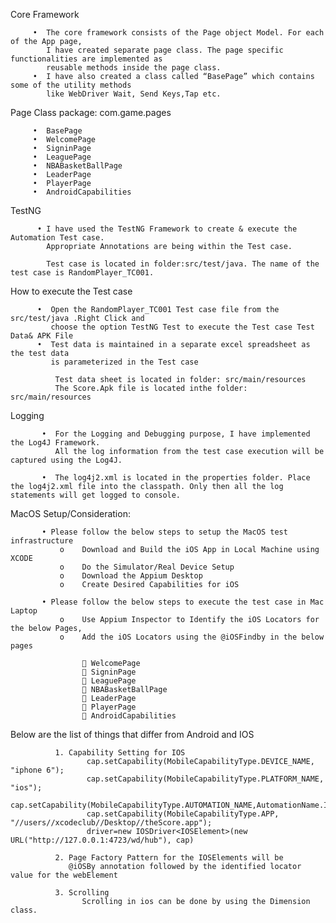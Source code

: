 Core Framework

         •	The core framework consists of the Page object Model. For each of the App page,
            I have created separate page class. The page specific functionalities are implemented as
            reusable methods inside the page class.
         •	I have also created a class called “BasePage” which contains some of the utility methods 
            like WebDriver Wait, Send Keys,Tap etc.
Page Class package: com.game.pages	
        
         •	BasePage
         •	WelcomePage
         •	SigninPage
         •	LeaguePage
         •	NBABasketBallPage
         •	LeaderPage
         •	PlayerPage
         •	AndroidCapabilities

TestNG	

          •	I have used the TestNG Framework to create & execute the Automation Test case. 
            Appropriate Annotations are being within the Test case.
	
            Test case is located in folder:src/test/java. The name of the test case is RandomPlayer_TC001. 
            
How to execute the Test case
         
          •	 Open the RandomPlayer_TC001 Test case file from the src/test/java .Right Click and
             choose the option TestNG Test to execute the Test case Test Data& APK File
          •	 Test data is maintained in a separate excel spreadsheet as the test data
             is parameterized in the Test case

              Test data sheet is located in folder: src/main/resources
              The Score.Apk file is located inthe folder:  src/main/resources
 
 Logging
 
           •  For the Logging and Debugging purpose, I have implemented the Log4J Framework.
              All the log information from the test case execution will be captured using the Log4J.

           •  The log4j2.xml is located in the properties folder. Place the log4j2.xml file into the classpath. Only then all the log statements will get logged to console.

MacOS Setup/Consideration:

           • Please follow the below steps to setup the MacOS test infrastructure
               o	Download and Build the iOS App in Local Machine using XCODE
               o	Do the Simulator/Real Device Setup
               o	Download the Appium Desktop
               o	Create Desired Capabilities for iOS

           • Please follow the below steps to execute the test case in Mac Laptop
               o	Use Appium Inspector to Identify the iOS Locators for the below Pages,
               o	Add the iOS Locators using the @iOSFindby in the below pages

                     WelcomePage
                     SigninPage
                     LeaguePage
                     NBABasketBallPage
                     LeaderPage
                     PlayerPage
                     AndroidCapabilities
                    
Below are the list of things that differ from Android and IOS

              1. Capability Setting for IOS
                     cap.setCapability(MobileCapabilityType.DEVICE_NAME, "iphone 6");
                     cap.setCapability(MobileCapabilityType.PLATFORM_NAME, "ios");
                     cap.setCapability(MobileCapabilityType.AUTOMATION_NAME,AutomationName.IOS_XCUI_TEST);
                     cap.setCapability(MobileCapabilityType.APP,  "//users//xcodeclub//Desktop//theScore.app");
                     driver=new IOSDriver<IOSElement>(new URL("http://127.0.0.1:4723/wd/hub"), cap)

              2. Page Factory Pattern for the IOSElements will be 
                 @iOSBy annotation followed by the identified locator value for the webElement
                
              3. Scrolling 
                    Scrolling in ios can be done by using the Dimension class.
                    
